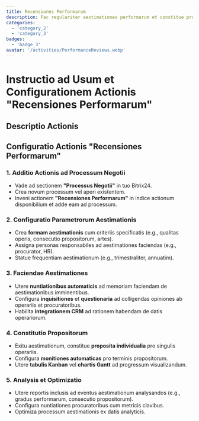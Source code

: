 ```yaml
---
title: Recensiones Performarum
description: Fac regulariter aestimationes performarum et constitue proposita.
categories: 
  - 'category_2'
  - 'category_3'
badges: 
  - 'badge_3'
avatar: '/activities/PerformanceReviews.webp'
---
```


# Instructio ad Usum et Configurationem Actionis "Recensiones Performarum"

## Descriptio Actionis

## **Configuratio Actionis "Recensiones Performarum"**

### 1. Additio Actionis ad Processum Negotii
- Vade ad sectionem **"Processus Negotii"** in tuo Bitrix24.
- Crea novum processum vel aperi existentem.
- Inveni actionem **"Recensiones Performarum"** in indice actionum disponibilium et adde eam ad processum.

### 2. Configuratio Parametrorum Aestimationis
- Crea **formam aestimationis** cum criteriis specificatis (e.g., qualitas operis, consecutio propositorum, artes).
- Assigna personas responsabiles ad aestimationes faciendas (e.g., procurator, HR).
- Statue frequentiam aestimationum (e.g., trimestraliter, annuatim).

### 3. Faciendae Aestimationes
- Utere **nuntiationibus automaticis** ad memoriam faciendam de aestimationibus imminentibus.
- Configura **inquisitiones** et **questionaria** ad colligendas opiniones ab operariis et procuratoribus.
- Habilita **integrationem CRM** ad rationem habendam de datis operariorum.

### 4. Constitutio Propositorum
- Exitu aestimationum, constitue **proposita individualia** pro singulis operariis.
- Configura **monitiones automaticas** pro terminis propositorum.
- Utere **tabulis Kanban** vel **chartis Gantt** ad progressum visualizandum.

### 5. Analysis et Optimizatio
- Utere reportis inclusis ad eventus aestimationum analysandos (e.g., gradus performarum, consecutio propositorum).
- Configura nuntiationes procuratoribus cum metricis clavibus.
- Optimiza processum aestimationis ex datis analyticis.